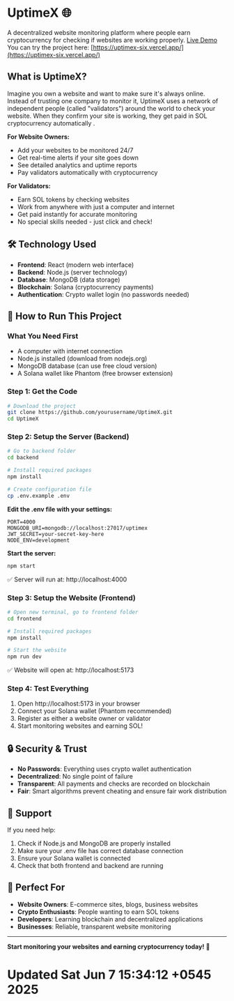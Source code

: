 # UptimeX 🌐

A decentralized website monitoring platform where people earn cryptocurrency for checking if websites are working properly.
[Live Demo](https://uptimex-six.vercel.app/)
You can try the project here: [https://uptimex-six.vercel.app/](https://uptimex-six.vercel.app/)

## What is UptimeX?

Imagine you own a website and want to make sure it's always online. Instead of trusting one company to monitor it, UptimeX uses a network of independent people (called "validators") around the world to check your website. When they confirm your site is working, they get paid in SOL cryptocurrency automatically .

**For Website Owners:**
- Add your websites to be monitored 24/7
- Get real-time alerts if your site goes down
- See detailed analytics and uptime reports
- Pay validators automatically with cryptocurrency

**For Validators:**
- Earn SOL tokens by checking websites
- Work from anywhere with just a computer and internet
- Get paid instantly for accurate monitoring
- No special skills needed - just click and check!

## 🛠 Technology Used

- **Frontend**: React (modern web interface)
- **Backend**: Node.js (server technology)
- **Database**: MongoDB (data storage)
- **Blockchain**: Solana (cryptocurrency payments)
- **Authentication**: Crypto wallet login (no passwords needed)

## 🚀 How to Run This Project

### What You Need First
- A computer with internet connection
- Node.js installed (download from nodejs.org)
- MongoDB database (can use free cloud version)
- A Solana wallet like Phantom (free browser extension)

### Step 1: Get the Code
```bash
# Download the project
git clone https://github.com/yourusername/UptimeX.git
cd UptimeX
```

### Step 2: Setup the Server (Backend)
```bash
# Go to backend folder
cd backend

# Install required packages
npm install

# Create configuration file
cp .env.example .env
```

**Edit the .env file with your settings:**
```env
PORT=4000
MONGODB_URI=mongodb://localhost:27017/uptimex
JWT_SECRET=your-secret-key-here
NODE_ENV=development
```

**Start the server:**
```bash
npm start
```
✅ Server will run at: http://localhost:4000

### Step 3: Setup the Website (Frontend)
```bash
# Open new terminal, go to frontend folder
cd frontend

# Install required packages
npm install

# Start the website
npm run dev
```
✅ Website will open at: http://localhost:5173

### Step 4: Test Everything
1. Open http://localhost:5173 in your browser
2. Connect your Solana wallet (Phantom recommended)
3. Register as either a website owner or validator
4. Start monitoring websites and earning SOL!

## 🔒 Security & Trust

- **No Passwords**: Everything uses crypto wallet authentication
- **Decentralized**: No single point of failure
- **Transparent**: All payments and checks are recorded on blockchain
- **Fair**: Smart algorithms prevent cheating and ensure fair work distribution

## 🤝 Support

If you need help:
1. Check if Node.js and MongoDB are properly installed
2. Make sure your .env file has correct database connection
3. Ensure your Solana wallet is connected
4. Check that both frontend and backend are running

## 🎯 Perfect For

- **Website Owners**: E-commerce sites, blogs, business websites
- **Crypto Enthusiasts**: People wanting to earn SOL tokens
- **Developers**: Learning blockchain and decentralized applications
- **Businesses**: Reliable, transparent website monitoring

---

**Start monitoring your websites and earning cryptocurrency today!** 🚀
# Updated Sat Jun  7 15:34:12 +0545 2025
